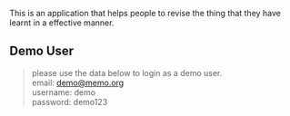 This is an application that helps people to revise the thing that they have learnt in a effective manner.


## Demo User
> please use the data below to login as a demo user.<br>
email: demo@memo.org<br>
username: demo<br>
password: demo123<br>